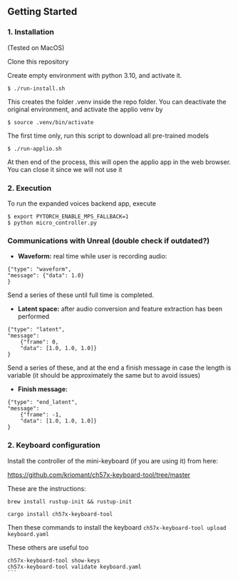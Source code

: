 ## Getting Started

### 1. Installation

(Tested on MacOS)

Clone this repository

Create empty environment with python 3.10, and activate it. 

```
$ ./run-install.sh
```

This creates the folder .venv inside the repo folder. You can deactivate the original environment, and activate the applio venv by

```
$ source .venv/bin/activate
```

The first time only, run this script to download all pre-trained models

```
$ ./run-applio.sh
```

At then end of the process, this will open the applio app in the web browser. You can close it since we will not use it

### 2. Execution

To run the expanded voices backend app, execute

```
$ export PYTORCH_ENABLE_MPS_FALLBACK=1
$ python micro_controller.py
```

### Communications with Unreal (double check if outdated?)

- **Waveform:** real time while user is recording audio:

```
{"type": "waveform",
"message": {"data": 1.0}
}
```

Send a series of these until full time is completed.

- **Latent space:** after audio conversion and feature extraction has been performed

```
{"type": "latent",
"message": 
	{"frame": 0,
	"data": [1.0, 1.0, 1.0]}
}
```

Send a series of these, and at the end a finish message in case the length is variable (it should be approximately the same but to avoid issues)

- **Finish message:**

```
{"type": "end_latent",
"message": 
	{"frame": -1,
	"data": [1.0, 1.0, 1.0]}
}
```

### 2. Keyboard configuration

Install the controller of the mini-keyboard (if you are using it) from here:

https://github.com/kriomant/ch57x-keyboard-tool/tree/master

These are the instructions:
```
brew install rustup-init && rustup-init

cargo install ch57x-keyboard-tool
```

Then these commands to install the keyboard
`ch57x-keyboard-tool upload keyboard.yaml`

These others are useful too

````
ch57x-keyboard-tool show-keys
ch57x-keyboard-tool validate keyboard.yaml
```
````
